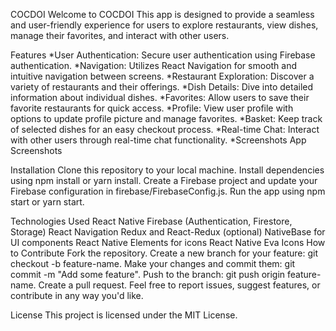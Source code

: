 COCDOI
Welcome to COCDOI This app is designed to provide a seamless and user-friendly experience for users to explore restaurants, view dishes, manage their favorites, and interact with other users.

Features
*User Authentication: Secure user authentication using Firebase authentication.
*Navigation: Utilizes React Navigation for smooth and intuitive navigation between screens.
*Restaurant Exploration: Discover a variety of restaurants and their offerings.
*Dish Details: Dive into detailed information about individual dishes.
*Favorites: Allow users to save their favorite restaurants for quick access.
*Profile: View user profile with options to update profile picture and manage favorites.
*Basket: Keep track of selected dishes for an easy checkout process.
*Real-time Chat: Interact with other users through real-time chat functionality.
*Screenshots
App Screenshots

Installation
Clone this repository to your local machine.
Install dependencies using npm install or yarn install.
Create a Firebase project and update your Firebase configuration in firebase/FirebaseConfig.js.
Run the app using npm start or yarn start.



Technologies Used
React Native
Firebase (Authentication, Firestore, Storage)
React Navigation
Redux and React-Redux (optional)
NativeBase for UI components
React Native Elements for icons
React Native Eva Icons
How to Contribute
Fork the repository.
Create a new branch for your feature: git checkout -b feature-name.
Make your changes and commit them: git commit -m "Add some feature".
Push to the branch: git push origin feature-name.
Create a pull request.
Feel free to report issues, suggest features, or contribute in any way you'd like.

License
This project is licensed under the MIT License.
